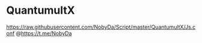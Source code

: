 # QuantumultX
https://raw.githubusercontent.com/NobyDa/Script/master/QuantumultX/Js.conf @https://t.me/NobyDa
